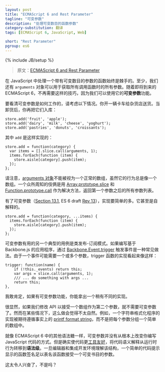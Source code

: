 ```yaml
---
layout: post
title: "ECMAScript 6 and Rest Parameter"
tagline: "可变参数"
description: "处理可变数目的函数参数"
category-substitution: 翻译
tags: [ECMAScript 6, JavaScript, Web]

short: "Rest Parameter"
pgroup: es6
---
```

{% include JB/setup %}

> 原文：[ECMAScript 6 and Rest Parameter](http://ariya.ofilabs.com/2013/03/es6-and-rest-parameter.html)

<!-- Handling a function with a variable number of arguments is always tricky in JavaScript. At least, we still have this `arguments` object which can be used to retrieve all arguments used to invoke a function. With the upcoming ECMAScript 6, no such hack is necessary anymore since we can start using its **rest parameter** feature. -->
在 JavaScript 中处理一个带有可变数目的参数的函数始终是棘手的。至少，我们还有 `arguments` 对象可以用于获取所有调用函数时的所有参数。随着即将到来的 ECMAScript 6，不再需要这样的技巧，因为我们可以使用它的**可变参数**功能。

<!-- To see how a rest parameter works, consider the following scenario. You drive a truck which delivers some supplies to a grocery store. As you unload the supplies, you add them to the store: -->
要看清可变参数是如何工作的，请考虑以下情况。你开一辆卡车给杂货店送货。当卸货后，你再把它们入库：

    store.add('fruit', 'apple');
    store.add('dairy', 'milk', 'cheese', 'yoghurt');
    store.add('pastries', 'donuts', 'croissants');

<!-- whereby `add` is implemented as something like: -->
其中 `add` 是这样实现的：

    store.add = function(category) {
      var items = [].slice.call(arguments, 1);
      items.forEach(function (item) {
        store.aisle[category].push(item);
      });
    };

<!-- Note how [arguments object](http://docs.webplatform.org/wiki/concepts/programming/javascript/functions#Using_the_arguments_object) can't be treated as a normal array, although it behaves [almost](https://developer.mozilla.org/en-US/docs/JavaScript/Reference/Functions_and_function_scope/arguments) like an array. A well-known trick with [Array.prototype.slice](http://es5.github.com/#x15.4.4.10) and [Function.prototype.call](http://es5.github.com/#x15.3.4.4) is the workaround, giving us the list of all arguments which comes after the first one (category). -->
请注意，[arguments 对象](http://docs.webplatform.org/wiki/concepts/programming/javascript/functions#Using_the_arguments_object)不能被视为一个正常的数组，虽然它的行为总是像一个数组。一个众所周知的伎俩是用 [Array.prototype.slice](http://es5.github.com/#x15.4.4.10) 和 [Function.prototype.call](http://es5.github.com/#x15.3.4.4) 作为解决方法，返回第一个参数之后的所有参数列表。

<!-- With a rest parameter ([Section 13.1](http://teramako.github.com/ECMAScript/ecma6th_syntax.html#13.1), ES 6 draft [Rev 13](http://wiki.ecmascript.org/doku.php?id=harmony:specification_drafts)), the implementation is much simpler. It is even self-explanatory. -->
有了可变参数（[Section 13.1](http://teramako.github.com/ECMAScript/ecma6th_syntax.html#13.1), ES 6 draft [Rev 13](http://wiki.ecmascript.org/doku.php?id=harmony:specification_drafts)），实现要简单的多。它甚至是自解释的。

    store.add = function(category, ...items) {
      items.forEach(function (item) {
        store.aisle[category].push(item);
      });
    };

<!-- Another typical use-case where a rest parameter could be useful is a pubsub-like pattern. If you write a Backbone.js-based application, triggering an event via [Backbone.Event.trigger](http://backbonejs.org/#Events-trigger) is a common practice. Because an event may require one or more parameters, the implementation of the trigger function itself looks like: -->

可变参数有用的另一个典型的用例是类发布-订阅模式。如果编写基于 Backbone.js 的应用程序，通过 [Backbone.Event.trigger](http://backbonejs.org/#Events-trigger) 触发事件是一种常见做法。由于一个事件可能需要一个或多个参数，trigger 函数的实现看起来像这样：

    trigger: function(name) {
        if (!this._events) return this;
        var args = slice.call(arguments, 1);
        /// ... do something with args ...
        return this;
    },

<!-- for which I'm sure you can come up with a slightly different look if you have the rest parameter feature as your disposal! -->
我敢肯定，如果有可变参数功能，你能拿出一个稍有不同的实现。

<!-- Obviously we don't need a rest parameter if we switch the API to accept an array as the second argument. However, in some cases, it would feel less natural. For example, a string formatter implementation is expected to follow the de-facto [printf format string](http://en.wikipedia.org/wiki/Printf_format_string) rather than grouping every parameters in a simple array. -->
很显然，如果我们修改 API 以接受一个数组作为第二个参数，就不需要可变参数了。然而在某些情况下，这么做会觉得不太自然。例如，一个字符串格式化程序的实现被期待遵循事实上的 [printf format string](http://en.wikipedia.org/wiki/Printf_format_string)，而不是把每个参数分组一个简单的数组中。

<!-- Just like other syntactic sugar in ECMAScript 6, a rest parameter does not radically change you write your JavaScript code. It does however make the code more [tool-friendly](http://ariya.ofilabs.com/2012/11/language-tools-for-reducing-mistakes.html), shifting the semantic interpretation of the code from the run-time behavior into something at the **syntax level**. Once editors and IDEs understand the construct, a simple code hint which reveals the function signature is more than enough to indicate that the said function accepts a variable number of arguments. -->
就像 ECMAScript 6 中的其他语法糖一样，可变参数并没有从根本上改变你编写 JavaScript 代码的方式。但是确实使代码更[工具友好](http://ariya.ofilabs.com/2012/11/language-tools-for-reducing-mistakes.html)，将代码语义解释从运行时行为转移到**语法级**。一旦编辑器和集成开发环境理解该结构，一个简单的代码提示显示的函数签名足以表名该函数接受一个可变书目的参数。

<!-- Isn't it exciting? -->
这太令人兴奋了，不是吗？





